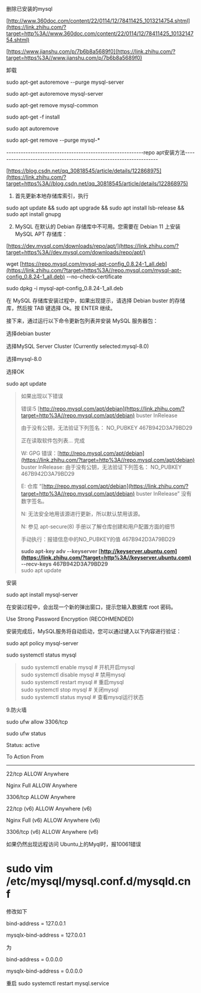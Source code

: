删除已安装的mysql

[http://www.360doc.com/content/22/0114/12/78411425_1013214754.shtml](https://link.zhihu.com/?target=http%3A//www.360doc.com/content/22/0114/12/78411425_1013214754.shtml)

[https://www.jianshu.com/p/7b6b8a5689f0](https://link.zhihu.com/?target=https%3A//www.jianshu.com/p/7b6b8a5689f0)

卸载

sudo apt-get autoremove --purge mysql-server

sudo apt-get autoremove mysql-server

sudo apt-get remove mysql-common

sudo apt-get -f install

sudo apt autoremove

sudo apt-get remove --purge mysql-\*

  

---------------------------------------------------------repo apt安装方法-------------------------------------------------------------------

[https://blog.csdn.net/qq_30818545/article/details/122868975](https://link.zhihu.com/?target=https%3A//blog.csdn.net/qq_30818545/article/details/122868975)

1. 首先更新本地存储库索引，执行

sudo apt update && sudo apt upgrade && sudo apt install lsb-release && sudo apt install gnupg

  

2. MySQL 在默认的 Debian 存储库中不可用。您需要在 Debian 11 上安装 MySQL APT 存储库：

[https://dev.mysql.com/downloads/repo/apt/](https://link.zhihu.com/?target=https%3A//dev.mysql.com/downloads/repo/apt/)

wget [https://repo.mysql.com/mysql-apt-config_0.8.24-1_all.deb](https://link.zhihu.com/?target=https%3A//repo.mysql.com/mysql-apt-config_0.8.24-1_all.deb) --no-check-certificate

sudo dpkg -i mysql-apt-config_0.8.24-1_all.deb

  

在 MySQL 存储库安装过程中，如果出现提示，请选择 Debian buster 的存储库，然后按 TAB 键选择 Ok。按 ENTER 继续。

接下来，通过运行以下命令更新包列表并安装 MySQL 服务器包：

选择debian buster

选择MySQL Server Cluster (Currently selected:mysql-8.0)

选择mysql-8.0

选择OK

sudo apt update


> 如果出现以下错误  
>   
> 错误:5 [http://repo.mysql.com/apt/debian](https://link.zhihu.com/?target=http%3A//repo.mysql.com/apt/debian) buster InRelease  
>   
> 由于没有公钥，无法验证下列签名： NO_PUBKEY 467B942D3A79BD29  
>   
> 正在读取软件包列表... 完成  
>   
> W: GPG 错误：[http://repo.mysql.com/apt/debian](https://link.zhihu.com/?target=http%3A//repo.mysql.com/apt/debian) buster InRelease: 由于没有公钥，无法验证下列签名： NO_PUBKEY 467B942D3A79BD29  
>   
> E: 仓库 “[http://repo.mysql.com/apt/debian](https://link.zhihu.com/?target=http%3A//repo.mysql.com/apt/debian) buster InRelease” 没有数字签名。  
>   
> N: 无法安全地用该源进行更新，所以默认禁用该源。  
>   
> N: 参见 apt-secure(8) 手册以了解仓库创建和用户配置方面的细节  
>   
> 手动执行：报错信息中的NO_PUBKEY的值 467B942D3A79BD29  
>   
> **sudo apt-key adv --keyserver [http://keyserver.ubuntu.com](https://link.zhihu.com/?target=http%3A//keyserver.ubuntu.com) --recv-keys 467B942D3A79BD29**  
> sudo apt update  

安装

sudo apt install mysql-server

在安装过程中，会出现一个新的弹出窗口，提示您输入数据库 root 密码。

Use Strong Password Encryption (RECOHMENDED)


安装完成后，MySQL服务将自动启动，您可以通过键入以下内容进行验证：

sudo apt policy mysql-server

sudo systemctl status mysql

> sudo systemctl enable mysql # 开机开启mysql  
> sudo systemctl disable mysql # 禁用mysql  
> sudo systemctl restart mysql # 重启mysql  
> sudo systemctl stop mysql # 关闭mysql  
> sudo systemctl status mysql # 查看mysql运行状态

9.防火墙

sudo ufw allow 3306/tcp

sudo ufw status

Status: active

  

To Action From

-- ------ ----

22/tcp ALLOW Anywhere

Nginx Full ALLOW Anywhere

3306/tcp ALLOW Anywhere

22/tcp (v6) ALLOW Anywhere (v6)

Nginx Full (v6) ALLOW Anywhere (v6)

3306/tcp (v6) ALLOW Anywhere (v6)

  

如果仍然出现远程访问 Ubuntu上的Myql时，报10061错误

# sudo vim /etc/mysql/mysql.conf.d/mysqld.cnf

修改如下

bind-address = 127.0.0.1

mysqlx-bind-address = 127.0.0.1

为

bind-address = 0.0.0.0

mysqlx-bind-address = 0.0.0.0

  

重启 sudo systemctl restart mysql.service

